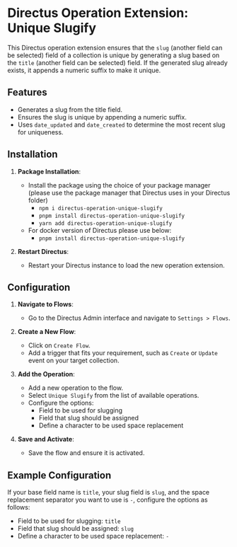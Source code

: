 # Directus Operation Extension: Unique Slugify

This Directus operation extension ensures that the `slug` (another field can be selected) field of a collection is unique by generating a slug based on the `title` (another field can be selected) field. If the generated slug already exists, it appends a numeric suffix to make it unique.

## Features

- Generates a slug from the title field.
- Ensures the slug is unique by appending a numeric suffix.
- Uses `date_updated` and `date_created` to determine the most recent slug for uniqueness.

## Installation

1. **Package Installation**:
   - Install the package using the choice of your package manager (please use the package manager that Directus uses in your Directus folder)
      - `npm i directus-operation-unique-slugify`
      - `pnpm install directus-operation-unique-slugify`
      - `yarn add directus-operation-unique-slugify`
   - For docker version of Directus please use below:
      - `pnpm install directus-operation-unique-slugify`

2. **Restart Directus**:
   - Restart your Directus instance to load the new operation extension.

## Configuration

1. **Navigate to Flows**:
   - Go to the Directus Admin interface and navigate to `Settings > Flows`.

2. **Create a New Flow**:
   - Click on `Create Flow`.
   - Add a trigger that fits your requirement, such as `Create` or `Update` event on your target collection.

3. **Add the Operation**:
   - Add a new operation to the flow.
   - Select `Unique Slugify` from the list of available operations.
   - Configure the options:
     - Field to be used for slugging
     - Field that slug should be assigned
     - Define a character to be used space replacement

4. **Save and Activate**:
   - Save the flow and ensure it is activated.

## Example Configuration

If your base field name is `title`, your slug field is `slug`, and the space replacement separator you want to use is `-`, configure the options as follows:

- Field to be used for slugging: `title`
- Field that slug should be assigned: `slug`
- Define a character to be used space replacement: `-`